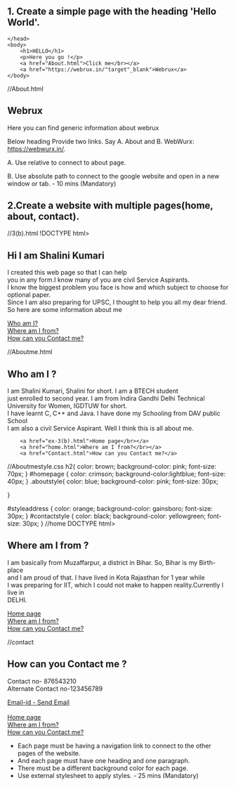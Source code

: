 ## 1. Create a simple page with the heading 'Hello World'.

<!DOCTYPE html>
<html>
    <head>
        <meta charset="UTF-8"/>
        <title>Hello World</title>
       
    </head>
    <body>
        <h1>HELLO</h1>
        <p>Here you go !</p>
        <a href="About.html">Click me</br></a>
        <a href="https://webrux.in/"target"_blank">Webrux</a>
    </body>
</html>
//About.html
<!DOCTYPE html>
<html>
    <head>
        <meta charset="UTF-8"/>
        <title>Hello</title>
    </head>
    <body>
        <h2>Webrux</h2>
        <p>Here you can find generic information about webrux </p>
    </body>
</html>

Below heading Provide two links. Say A. About and B. WebWurx: https://webwurx.in/.

A. Use relative to connect to about page.

B. Use absolute path to connect to the google website and open in a new window or tab. - 10 mins (Mandatory)

## 2.Create a website with multiple pages(home, about, contact).
//3(b).html
!DOCTYPE html>
<html>
    <head>
        <meta charset="UTF-8"/>
        <meta name="viewport" content="width=device-width,initial-scale=1.0"/>
        <link rel="Stylesheet" href="Aboutmestyle.css">
        <title>HELLO</title>
    </head>
    <body id="homepage">
        <h2>Hi I am Shalini Kumari</h2>
        <p>I created this web page so that I can help</br>you in any form.I know many of you are civil Service Aspirants.</br>I know
        the biggest problem you face is how and which subject to choose for optional paper.</br>Since I am also preparing for UPSC, I 
       thought to help you all my dear friend.</br> So here are some information about me</p>
       <a href="Aboutme.html">Who am I?</br></a>
       <a href="home.html">Where am I from?</br></a>
       <a href="Contact.html">How can you Contact me?</a>
     </body>
</html>

//Aboutme.html
<!DOCTYPE html>
<html>
    <head>
        <meta charset="UTF-8"/>
        <meta name="viewport" content="width=device-width,initial-scale=1.0"/>
        <link rel="StyleSheet" href="Aboutmestyle.css">
    </head>
    <body class="aboutstyle">
        <h2>Who am I ?</h2>
        <p>I am Shalini Kumari, Shalini for short. I am a BTECH student</br>just enrolled to second year. I am from Indira Gandhi Delhi Technical University 
        for Women, IGDTUW for short. </br> I have learnt C, C++ and Java. I have done my Schooling from DAV public School</br>
        I am also a civil Service Aspirant. Well I think this is all about me.</p>
    
        <a href="ex-3(b).html">Home page</br></a>
        <a href="home.html">Where am I from?</br></a>
        <a href="Contact.html">How can you Contact me?</a>
 </body>
</html>
//Aboutmestyle.css
h2{
    color: brown;
    background-color: pink;
    font-size: 70px;
}
#homepage
{
    color: crimson;
    background-color:lightblue;
    font-size: 40px;
}
.aboutstyle{
    color: blue;
    background-color: pink;
    font-size: 30px;

}


#styleaddress
{
    color: orange;
    background-color: gainsboro;
    font-size: 30px;
}
#contactstyle
{
    color: black;
    background-color: yellowgreen;
    font-size: 30px;
}
//home
DOCTYPE html>
<html>
    <head>
        <meta charset="UTF-8"/>
        <meta name="viewp<!ort" content="width=device-width,initial-scale=1.0"/>
        <link rel="Stylesheet" href="Aboutmestyle.css">
    </head>
    <body id="styleaddress">
        <h2>Where am I from ?</h2>
        <p>
            I am basically from Muzaffarpur, a district in Bihar. So, Bihar is my Birth-place</br> and I am proud of that. I have lived in
            Kota Rajasthan for 1 year while </br> I was preparing for IIT, which I could not make to  happen reality.Currently I live in</br>
             DELHI.
        </p>
        <a href="ex-3(b).html">Home page</br></a>
        <a href="home.html">Where am I from?</br></a>
        <a href="Contact.html">How can you Contact me?</a>
    </body>
</html>


//contact
<!DOCTYPE html>
<html>
    <head>
        <meta charset="UTF-8"/>
        <link rel="Stylesheet" href="Aboutmestyle.css">
    </head>
    <body id="contactstyle">
        <h2>How can you Contact me ?</br></h2>
        <p>Contact no- 876543210</br>
        Alternate Contact no-123456789</p>
        <a href="mailto: skarmintome@gmail.com">Email-id - Send Email</br></br></a>
        <a href="ex-3(b).html">Home page</br></a>
        <a href="home.html">Where am I from?</br></a>
        <a href="Contact.html">How can you Contact me?</a>
    </body>
</html>

- Each page must be having a navigation link to connect to the other pages of the website.
- And each page must have one heading and one paragraph.
- There must be a different background color for each page.
- Use external stylesheet to apply styles. - 25 mins (Mandatory)
